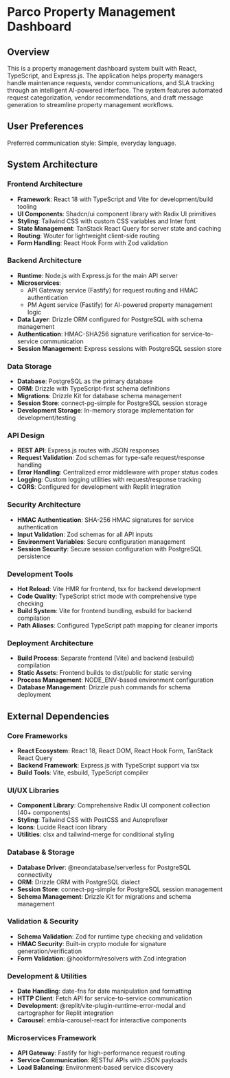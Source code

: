 # Parco Property Management Dashboard

## Overview

This is a property management dashboard system built with React, TypeScript, and Express.js. The application helps property managers handle maintenance requests, vendor communications, and SLA tracking through an intelligent AI-powered interface. The system features automated request categorization, vendor recommendations, and draft message generation to streamline property management workflows.

## User Preferences

Preferred communication style: Simple, everyday language.

## System Architecture

### Frontend Architecture
- **Framework**: React 18 with TypeScript and Vite for development/build tooling
- **UI Components**: Shadcn/ui component library with Radix UI primitives
- **Styling**: Tailwind CSS with custom CSS variables and Inter font
- **State Management**: TanStack React Query for server state and caching
- **Routing**: Wouter for lightweight client-side routing
- **Form Handling**: React Hook Form with Zod validation

### Backend Architecture
- **Runtime**: Node.js with Express.js for the main API server
- **Microservices**: 
  - API Gateway service (Fastify) for request routing and HMAC authentication
  - PM Agent service (Fastify) for AI-powered property management logic
- **Data Layer**: Drizzle ORM configured for PostgreSQL with schema management
- **Authentication**: HMAC-SHA256 signature verification for service-to-service communication
- **Session Management**: Express sessions with PostgreSQL session store

### Data Storage
- **Database**: PostgreSQL as the primary database
- **ORM**: Drizzle with TypeScript-first schema definitions
- **Migrations**: Drizzle Kit for database schema management
- **Session Store**: connect-pg-simple for PostgreSQL session storage
- **Development Storage**: In-memory storage implementation for development/testing

### API Design
- **REST API**: Express.js routes with JSON responses
- **Request Validation**: Zod schemas for type-safe request/response handling
- **Error Handling**: Centralized error middleware with proper status codes
- **Logging**: Custom logging utilities with request/response tracking
- **CORS**: Configured for development with Replit integration

### Security Architecture
- **HMAC Authentication**: SHA-256 HMAC signatures for service authentication
- **Input Validation**: Zod schemas for all API inputs
- **Environment Variables**: Secure configuration management
- **Session Security**: Secure session configuration with PostgreSQL persistence

### Development Tools
- **Hot Reload**: Vite HMR for frontend, tsx for backend development
- **Code Quality**: TypeScript strict mode with comprehensive type checking
- **Build System**: Vite for frontend bundling, esbuild for backend compilation
- **Path Aliases**: Configured TypeScript path mapping for cleaner imports

### Deployment Architecture
- **Build Process**: Separate frontend (Vite) and backend (esbuild) compilation
- **Static Assets**: Frontend builds to dist/public for static serving
- **Process Management**: NODE_ENV-based environment configuration
- **Database Management**: Drizzle push commands for schema deployment

## External Dependencies

### Core Frameworks
- **React Ecosystem**: React 18, React DOM, React Hook Form, TanStack React Query
- **Backend Framework**: Express.js with TypeScript support via tsx
- **Build Tools**: Vite, esbuild, TypeScript compiler

### UI/UX Libraries
- **Component Library**: Comprehensive Radix UI component collection (40+ components)
- **Styling**: Tailwind CSS with PostCSS and Autoprefixer
- **Icons**: Lucide React icon library
- **Utilities**: clsx and tailwind-merge for conditional styling

### Database & Storage
- **Database Driver**: @neondatabase/serverless for PostgreSQL connectivity
- **ORM**: Drizzle ORM with PostgreSQL dialect
- **Session Store**: connect-pg-simple for PostgreSQL session management
- **Schema Management**: Drizzle Kit for migrations and schema management

### Validation & Security
- **Schema Validation**: Zod for runtime type checking and validation
- **HMAC Security**: Built-in crypto module for signature generation/verification
- **Form Validation**: @hookform/resolvers with Zod integration

### Development & Utilities
- **Date Handling**: date-fns for date manipulation and formatting
- **HTTP Client**: Fetch API for service-to-service communication
- **Development**: @replit/vite-plugin-runtime-error-modal and cartographer for Replit integration
- **Carousel**: embla-carousel-react for interactive components

### Microservices Framework
- **API Gateway**: Fastify for high-performance request routing
- **Service Communication**: RESTful APIs with JSON payloads
- **Load Balancing**: Environment-based service discovery